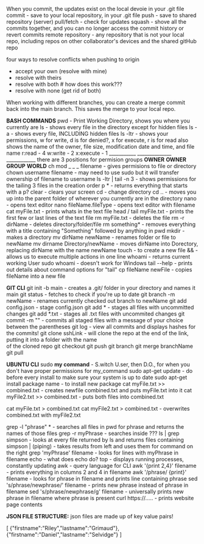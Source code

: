 When you commit, the updates exist on the local devoie in your .git file
commit - save to your local repository, in your .git file
push - save to shared repository (server)
pull/fetch - check for updates
squash - shove all the commits together, and you can no longer access the commit history or revert commits
remote repository - any repository that is not your local repo, including repos on other collaborator's devices and the shared gitHub repo

four ways to resolve conflicts when pushing to origin
 - accept your own (resolve with mine)
 - resolve with theirs
 - resolve with both                    # how does this work???
 - resolve with none (get rid of both)

When working with different branches, you can create a merge commit
back into the main branch. This saves the merge to your local repo.


**BASH COMMANDS**
pwd                 - Print Working Directory, shows you where you currently are
ls                  -  shows every file in the directory except for hidden files
ls -a               - shows every file, INCLUDING hidden files
ls -ltr             - shows your permissions, w for write, d is for denied?, x for execute, r is for read
                      also shows the name of the owner, file size, modification date and time, and file name
                      r:read - 4 
                      w:write - 2
                      x:execute - 1
                      ___________   ______________    ____________   there are 3 positions for permision groups
                      **OWNER**     **OWNER GROUP**   **WORLD**
ch mod _ _ _ filename - gives permisions to file or directory
chown username filename - may need to use sudo but it will transfer ownership of filename to username
ls -ltr | tail -n 3 - shows permissions for the tailing 3 files in the creation order
p *                 - returns everything that starts with a p?
clear               - clears your screen
cd                  - change directory
cd ..               - moves you up into the parent folder of wherever you currently are in the directory
nano                - opens text editor
nano fileName.fileType - opens text editor with filename
cat myFile.txt      - prints whats in the text file
head / tail myFile.txt - prints the first few or last lines of the text file
rm myFile.txt       - deletes the file
rm -r dirName       - deletes directory/folder/file
rm something*       - removes everything with a title containing "Something" followed by anything in pwd
mkdir               - makes a directory
mv dirName newName  - renames folder or file to newName
mv dirname Directory/newName - moves dirName into Dorectory, replacing dirName with the name newName
touch               - to create a new file
&&                  - allows us to execute multiple actions in one line
whoami              - returns current working User
sudo whoami         - doesn't work for Windows
tail --help         - prints out details about command options for "tail"
cp fileName newFile - copies fileName into a new file


**GIT CLI**
git init -b main    - creates a .git/ folder in your directory and names it main
git status          - fetches to check if you're up to date
git branch -m newName - renames currently checked out branch to newName
git add config.json - stage config.json
git add *           - stages all files with uncommitted changes 
git add *.txt       - stages all .txt files with uncommited changes
git commit -m ""    - commits all staged files with a message of your choice between the parentheses
git log             - view all commits and displays hashes for the commits!
git clone sshLink   - will clone the repo at the end of the link, putting it into a folder with the name        
                      of the cloned repo
git checkout
git push
git branch 
git merge branchName
git pull

**UBUNTU CLI**
sudo __my command__             - S.witch U.ser, then D.O., for when you don't have proper permissions for my_command
sudo apt-get update             - do before every install to make sure your system is up to date
sudo apt-get install package name - to install new package 
cat myFile.txt >> combined.txt  - creates newfile combined.txt and puts myFile.txt into it
cat myFile2.txt >> combined.txt - puts both files into combined.txt

cat myFile.txt > combined.txt
cat myFile2.txt > combined.txt - overwrites combined.txt with myFile2.txt

grep -l "phrase" *              - searches all files in pwd for phrase and returns the names of those files
grep -r myPhrase                - searches inside ???
ls | grep simpson               - looks at every file returned by ls and returns files containing simpson
| (piping)                      - takes results from left and uses them for command on the right
grep 'myPhrase' filename        - looks for lines with myPhrase in filename
echo                            - what does echo do?
top                             - displays running processes, constantly updating
awk                             - query language for CLI 
awk '{print $2,$4}' filename    - prints everything in columns 2 and 4 in filename
awk '/phrase/ {print}' filename - looks for phrase in filename and prints line containing phrase
sed 's/phrase/newphrase/' filename - prints new phrase instead of phrase in filename
sed 's/phrase/newphrase/g' filename - universally prints new phrase in filename where phrase is present
curl https://.....              - prints website page contents



**JSON FILE STRUCTURE:**
json files are made up of key value pairs!

[
        {"firstname":"Riley","lastname":"Grimaud"},
        {"firstname":"Daniel","lastname":"Selvidge"}
]

